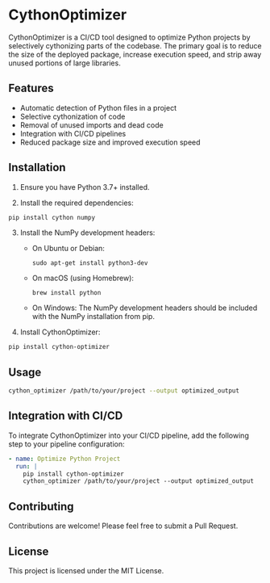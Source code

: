 # CythonOptimizer

CythonOptimizer is a CI/CD tool designed to optimize Python projects by selectively cythonizing parts of the codebase. The primary goal is to reduce the size of the deployed package, increase execution speed, and strip away unused portions of large libraries.

## Features

- Automatic detection of Python files in a project
- Selective cythonization of code
- Removal of unused imports and dead code
- Integration with CI/CD pipelines
- Reduced package size and improved execution speed

## Installation

1. Ensure you have Python 3.7+ installed.

2. Install the required dependencies:

```bash
pip install cython numpy
```

3. Install the NumPy development headers:

   - On Ubuntu or Debian:
     ```
     sudo apt-get install python3-dev
     ```
   - On macOS (using Homebrew):
     ```
     brew install python
     ```
   - On Windows:
     The NumPy development headers should be included with the NumPy installation from pip.

4. Install CythonOptimizer:

```bash
pip install cython-optimizer
```

## Usage

```bash
cython_optimizer /path/to/your/project --output optimized_output
```

## Integration with CI/CD

To integrate CythonOptimizer into your CI/CD pipeline, add the following step to your pipeline configuration:

```yaml
- name: Optimize Python Project
  run: |
    pip install cython-optimizer
    cython_optimizer /path/to/your/project --output optimized_output
```

## Contributing

Contributions are welcome! Please feel free to submit a Pull Request.

## License

This project is licensed under the MIT License.